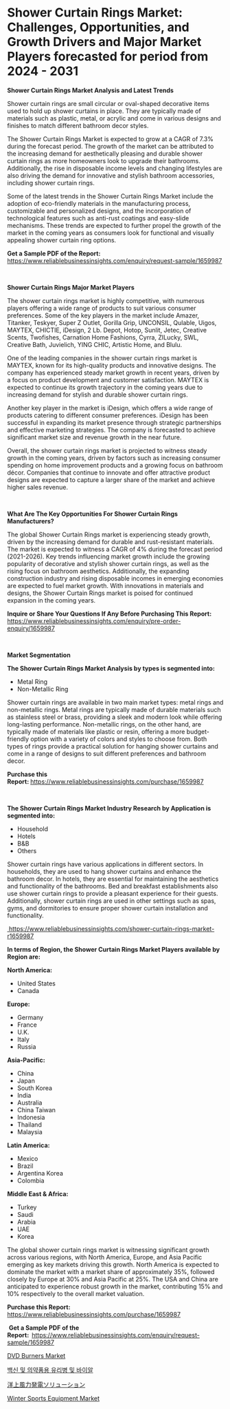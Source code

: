 <p><h1>Shower Curtain Rings Market: Challenges, Opportunities, and Growth Drivers and Major Market Players forecasted for period from 2024 - 2031</h1></p><p><strong>Shower Curtain Rings Market Analysis and Latest Trends</strong></p>
<p><p>Shower curtain rings are small circular or oval-shaped decorative items used to hold up shower curtains in place. They are typically made of materials such as plastic, metal, or acrylic and come in various designs and finishes to match different bathroom decor styles. </p><p>The Shower Curtain Rings Market is expected to grow at a CAGR of 7.3% during the forecast period. The growth of the market can be attributed to the increasing demand for aesthetically pleasing and durable shower curtain rings as more homeowners look to upgrade their bathrooms. Additionally, the rise in disposable income levels and changing lifestyles are also driving the demand for innovative and stylish bathroom accessories, including shower curtain rings.</p><p>Some of the latest trends in the Shower Curtain Rings Market include the adoption of eco-friendly materials in the manufacturing process, customizable and personalized designs, and the incorporation of technological features such as anti-rust coatings and easy-slide mechanisms. These trends are expected to further propel the growth of the market in the coming years as consumers look for functional and visually appealing shower curtain ring options.</p></p>
<p><strong>Get a Sample PDF of the Report:&nbsp;</strong> <a href="https://www.reliablebusinessinsights.com/enquiry/request-sample/1659987">https://www.reliablebusinessinsights.com/enquiry/request-sample/1659987</a></p>
<p>&nbsp;</p>
<p><strong>Shower Curtain Rings Major Market Players</strong></p>
<p><p>The shower curtain rings market is highly competitive, with numerous players offering a wide range of products to suit various consumer preferences. Some of the key players in the market include Amazer, Titanker, Teskyer, Super Z Outlet, Gorilla Grip, UNCONSIL, Qulable, Uigos, MAYTEX, CHICTIE, iDesign, 2 Lb. Depot, Hotop, Sunlit, Jetec, Creative Scents, Twofishes, Carnation Home Fashions, Cyrra, ZILucky, SWL, Creative Bath, Juvielich, YING CHIC, Artistic Home, and Blulu.</p><p>One of the leading companies in the shower curtain rings market is MAYTEX, known for its high-quality products and innovative designs. The company has experienced steady market growth in recent years, driven by a focus on product development and customer satisfaction. MAYTEX is expected to continue its growth trajectory in the coming years due to increasing demand for stylish and durable shower curtain rings.</p><p>Another key player in the market is iDesign, which offers a wide range of products catering to different consumer preferences. iDesign has been successful in expanding its market presence through strategic partnerships and effective marketing strategies. The company is forecasted to achieve significant market size and revenue growth in the near future.</p><p>Overall, the shower curtain rings market is projected to witness steady growth in the coming years, driven by factors such as increasing consumer spending on home improvement products and a growing focus on bathroom décor. Companies that continue to innovate and offer attractive product designs are expected to capture a larger share of the market and achieve higher sales revenue.</p></p>
<p>&nbsp;</p>
<p><strong>What Are The Key Opportunities For Shower Curtain Rings Manufacturers?</strong></p>
<p><p>The global Shower Curtain Rings market is experiencing steady growth, driven by the increasing demand for durable and rust-resistant materials. The market is expected to witness a CAGR of 4% during the forecast period (2021-2026). Key trends influencing market growth include the growing popularity of decorative and stylish shower curtain rings, as well as the rising focus on bathroom aesthetics. Additionally, the expanding construction industry and rising disposable incomes in emerging economies are expected to fuel market growth. With innovations in materials and designs, the Shower Curtain Rings market is poised for continued expansion in the coming years.</p></p>
<p><strong>Inquire or Share Your Questions If Any Before Purchasing This Report:</strong> <a href="https://www.reliablebusinessinsights.com/enquiry/pre-order-enquiry/1659987">https://www.reliablebusinessinsights.com/enquiry/pre-order-enquiry/1659987</a></p>
<p>&nbsp;</p>
<p><strong>Market Segmentation</strong></p>
<p><strong>The Shower Curtain Rings Market Analysis by types is segmented into:</strong></p>
<p><ul><li>Metal Ring</li><li>Non-Metallic Ring</li></ul></p>
<p><p>Shower curtain rings are available in two main market types: metal rings and non-metallic rings. Metal rings are typically made of durable materials such as stainless steel or brass, providing a sleek and modern look while offering long-lasting performance. Non-metallic rings, on the other hand, are typically made of materials like plastic or resin, offering a more budget-friendly option with a variety of colors and styles to choose from. Both types of rings provide a practical solution for hanging shower curtains and come in a range of designs to suit different preferences and bathroom decor.</p></p>
<p><strong>Purchase this Report:&nbsp;</strong><a href="https://www.reliablebusinessinsights.com/purchase/1659987">https://www.reliablebusinessinsights.com/purchase/1659987</a></p>
<p>&nbsp;</p>
<p><strong>The Shower Curtain Rings Market Industry Research by Application is segmented into:</strong></p>
<p><ul><li>Household</li><li>Hotels</li><li>B&B</li><li>Others</li></ul></p>
<p><p>Shower curtain rings have various applications in different sectors. In households, they are used to hang shower curtains and enhance the bathroom decor. In hotels, they are essential for maintaining the aesthetics and functionality of the bathrooms. Bed and breakfast establishments also use shower curtain rings to provide a pleasant experience for their guests. Additionally, shower curtain rings are used in other settings such as spas, gyms, and dormitories to ensure proper shower curtain installation and functionality.</p></p>
<p><a href="https://www.reliablebusinessinsights.com/shower-curtain-rings-market-r1659987">&nbsp;https://www.reliablebusinessinsights.com/shower-curtain-rings-market-r1659987</a></p>
<p><strong>In terms of Region, the Shower Curtain Rings Market Players available by Region are:</strong></p>
<p>
    <p> <strong> North America: </strong>
        <ul>
            <li>United States</li>
            <li>Canada</li>
        </ul>
        </p> 
    <p> <strong> Europe: </strong>
        <ul>
            <li>Germany</li>
            <li>France</li>
            <li>U.K.</li>
            <li>Italy</li>
            <li>Russia</li>
        </ul>
        </p> 
    <p> <strong> Asia-Pacific: </strong>
        <ul>
            <li>China</li>
            <li>Japan</li>
            <li>South Korea</li>
            <li>India</li>
            <li>Australia</li>
            <li>China Taiwan</li>
            <li>Indonesia</li>
            <li>Thailand</li>
            <li>Malaysia</li>
        </ul>
        </p> 
    <p> <strong> Latin America: </strong>
        <ul>
            <li>Mexico</li>
            <li>Brazil</li>
            <li>Argentina Korea</li>
            <li>Colombia</li>
        </ul>
        </p> 
    <p> <strong> Middle East & Africa: </strong>
        <ul>
            <li>Turkey</li>
            <li>Saudi</li>
            <li>Arabia</li>
            <li>UAE</li>
            <li>Korea</li>
        </ul>
    </p>
    </p>
<p><p>The global shower curtain rings market is witnessing significant growth across various regions, with North America, Europe, and Asia Pacific emerging as key markets driving this growth. North America is expected to dominate the market with a market share of approximately 35%, followed closely by Europe at 30% and Asia Pacific at 25%. The USA and China are anticipated to experience robust growth in the market, contributing 15% and 10% respectively to the overall market valuation.</p></p>
<p><strong>Purchase this Report: </strong><a href="https://www.reliablebusinessinsights.com/purchase/1659987">https://www.reliablebusinessinsights.com/purchase/1659987</a></p>
<p>&nbsp;<strong>Get a Sample PDF of the Report:&nbsp;&nbsp;</strong><a href="https://www.reliablebusinessinsights.com/enquiry/request-sample/1659987">https://www.reliablebusinessinsights.com/enquiry/request-sample/1659987</a></p>
<p><strong></strong></p>
<p><p><a href="https://github.com/wwwkeltoum/Market-Research-Report-List-3/blob/main/dvd-burners-market.md">DVD Burners Market</a></p><p><a href="https://github.com/puputanisa684/Market-Research-Report-List-1/blob/main/3800601150728.md">백신 및 의약품용 유리병 및 바이알</a></p><p><a href="https://github.com/ChloeConn27/Market-Research-Report-List-1/blob/main/6167126142979.md">洋上風力発電ソリューション</a></p><p><a href="https://github.com/joannesouthgate/Market-Research-Report-List-3/blob/main/winter-sports-equipment-market.md">Winter Sports Equipment Market</a></p></p>